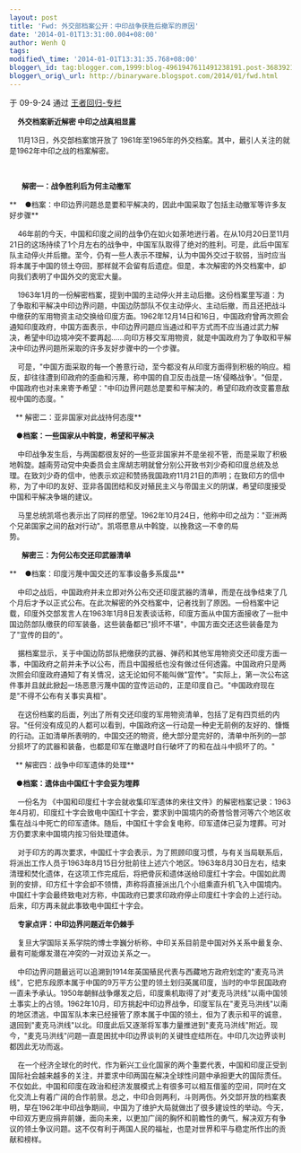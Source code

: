 ```yaml
--- 
layout: post 
title: 'Fwd: 外交部档案公开：中印战争获胜后撤军的原因'
date: '2014-01-01T13:31:00.004+08:00' 
author: Wenh Q
tags:
modified\_time: '2014-01-01T13:31:35.768+08:00' 
blogger\_id: tag:blogger.com,1999:blog-4961947611491238191.post-3683921431669486291
blogger\_orig\_url: http://binaryware.blogspot.com/2014/01/fwd.html
---
```

<div dir="ltr">

于 09-9-24 通过 [王者回归-专栏](http://blog.china.com/u/060604/863/)



<span style="font-size: small;">    **外交档案新近解密
中印之战真相显露**</span>

<div>

<span style="font-size: small;">    11月13日，外交部档案馆开放了
1961年至1965年的外交档案。其中，最引人关注的就是1962年中印之战的档案解密。   </span>

</div>

<div>

<span style="font-size: small;">     </span>

</div>

<div>

<span
style="font-size: small;">      **解密一：战争胜利后为何主动撤军**</span>

</div>

<div>

</div>

<span
style="font-size: small;">**    ●档案：中印边界问题总是要和平解决的，因此中国采取了包括主动撤军等许多友好步骤**</span>

<span
style="font-size: small;">    46年前的今天，中国和印度之间的战争仍在如火如荼地进行着。在从10月20日至11月21日的这场持续了1个月左右的战争中，中国军队取得了绝对的胜利。可是，此后中国军队主动停火并后撤。至今，仍有一些人表示不理解，认为中国外交过于软弱，当时应当将本属于中国的领土夺回，那样就不会留有后遗症。但是，本次解密的外交档案中，却向我们表明了中国外交的宽宏大量。</span>

<span
style="font-size: small;">    1963年1月的一份解密档案，提到中国的主动停火并主动后撤。这份档案里写道：为了争取和平解决中印边界问题，中国边防部队不仅主动停火、主动后撤，而且还把战斗中缴获的军用物资主动交换给印度方面。1962年12月14日和16日，中国政府曾两次照会通知印度政府，中国方面表示，中印边界问题应当通过和平方式而不应当通过武力解决，希望中印边境冲突不要再起……向印方移交军用物资，就是中国政府为了争取和平解决中印边界问题所采取的许多友好步骤中的一个步骤。</span>

<span
style="font-size: small;">    可是，"中国方面采取的每一个善意行动，至今都没有从印度方面得到积极的响应。相反，却往往遭到印政府的歪曲和污蔑，称中国的自卫反击战是一场'侵略战争'。"但是，中国政府也对未来寄予希望："中印边界问题总是要和平解决的，希望印政府改变蓄意敌视中国的态度。"</span>

<span
style="font-size: small;">   ** 解密二：亚非国家对此战持何态度**</span>

**<span
style="font-size: small;">    ●档案：一些国家从中斡旋，希望和平解决</span>**

<span
style="font-size: small;">    中印战争发生后，与两国都很友好的一些亚非国家并不是坐视不管，而是采取了积极地斡旋。越南劳动党中央委员会主席胡志明就曾分别公开致书刘少奇和印度总统及总理。在致刘少奇的信中，他表示欢迎和赞扬我国政府11月21日的声明；在致印方的信中称，为了中印的友好、亚非各国团结和反对殖民主义与帝国主义的阴谋，希望印度接受中国和平解决争端的建议。</span>

<span
style="font-size: small;">    马里总统凯塔也表示出了同样的愿望。1962年10月24日，他称中印之战为："亚洲两个兄弟国家之间的敌对行动"。凯塔愿意从中斡旋，以挽救这一不幸的局势。                    
</span>

<span
style="font-size: small;">      **解密三：为何公布交还印武器清单**  
</span>

<span
style="font-size: small;">**    ●档案：印度污蔑中国交还的军事设备多系废品**</span>

<span
style="font-size: small;">    中印之战后，中国政府并未立即对外公布交还印度武器的清单，而是在战争结束了几个月后才予以正式公布。在此次解密的外交档案中，记者找到了原因。一份档案中记载，印度外交部发言人在1963年1月8日发表谈话称，印度方面从中国方面接收了一批中国边防部队缴获的印军装备，这些装备都已"损坏不堪"，中国方面交还这些装备是为了"宣传的目的"。</span>

<span
style="font-size: small;">    据档案显示，关于中国边防部队把缴获的武器、弹药和其他军用物资交还印度方面一事，中国政府之前并未予以公布，而且中国报纸也没有做过任何透露。中国政府只是两次照会印度政府通知了有关情况，这无论如何不能叫做"宣传"。"实际上，第一次公布这件事并且就此掀起一场恶意污蔑中国的宣传运动的，正是印度自己。"中国政府现在是"不得不公布有关事实真相"。</span>

<span
style="font-size: small;">    在这份档案的后面，列出了所有交还印度的军用物资清单，包括了足有四页纸的内容。"任何没有成见的人都可以看到，中国政府这一行动是一种史无前例的友好的、慷慨的行动。正如清单所表明的，中国交还的物资，绝大部分是完好的，清单中所列的一部分损坏了的武器和装备，也都是印军在撤退时自行破坏了的和在战斗中损坏了的。"</span>

<span
style="font-size: small;">   ** 解密四：战争中印军遗体的处理**</span>

**<span
style="font-size: small;">    ●档案：遗体由中国红十字会妥为埋葬</span>**

<span style="font-size: small;">    一份名为
《中国和印度红十字会就收集印军遗体的来往文件》的解密档案记录：1963年4月初，印度红十字会致电中国红十字会，要求到中国境内的奇普恰普河等六个地区收集在战斗中死亡的印军遗体。随后，中国红十字会复电称，印军遗体已妥为埋葬。可对方仍要求来中国境内按习俗处理遗体。</span>

<span
style="font-size: small;">    对于印方的再次要求，中国红十字会表示，为了照顾印度习惯，与有关当局联系后，将派出工作人员于1963年8月15日分批前往上述六个地区。1963年8月30日左右，结束清理和焚化遗体，在这项工作完成后，将把骨灰和遗体送给印度红十字会。中国如此周到的安排，印方红十字会却不领情，声称将直接派出几个小组乘直升机飞入中国境内。中国红十字会最终致电对方称，中国政府已要求印政府停止印度红十字会的上述行动。后来，印方再未就此事致电中国红十字会。</span>

<span
style="font-size: small;">    **专家点评：中印边界问题近年仍棘手**</span>

<span
style="font-size: small;">    复旦大学国际关系学院的博士李巍分析称，中印关系目前是中国对外关系中最复杂、最有可能爆发潜在冲突的一对双边关系之一。</span>

<span
style="font-size: small;">    中印边界问题最远可以追溯到1914年英国殖民代表与西藏地方政府划定的"麦克马洪线"，它把东段原本属于中国的9万平方公里的领土划归英属印度，当时的中华民国政府一直未予承认。1950年朝鲜战争爆发之后，印度乘机取得了对"麦克马洪线"以南中国领土事实上的占领。1962年10月，印方挑起中印边界战争，印度军队在"麦克马洪线"以南的地区溃逃，中国军队本来已经接管了原本属于中国的领土，但为了表示和平的诚意，退回到"麦克马洪线"以北。印度此后又逐渐将军事力量推进到"麦克马洪线"附近。现今，"麦克马洪线"问题一直是困扰中印边界谈判的关键性症结所在。中印几次边界谈判都因此无功而返。</span>

<span
style="font-size: small;">    在一个经济全球化的时代，作为新兴工业化国家的两个重要代表，中国和印度正受到国际社会越来越多的关注，并要求中印两国在解决全球性问题中承担更大的国际责任。不仅如此，中国和印度在政治和经济发展模式上有很多可以相互借鉴的空间，同时在文化交流上有着广阔的合作前景。总之，中印合则两利，斗则两伤。外交部开放的档案表明，早在1962年中印战争期间，中国为了维护大局就做出了很多建设性的举动。今天，中印双方更应捐弃前嫌，面向未来，以更加广阔的胸怀和前瞻性的勇气，解决双方有争议的领土争议问题。这不仅有利于两国人民的福祉，也是对世界和平与稳定所作出的贡献和榜样。</span>

</div>
